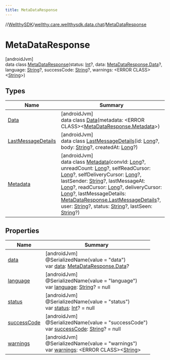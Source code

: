 ```yaml
---
title: MetaDataResponse
---
```

//[WellthySDK](../../../index.html)/[wellthy.care.wellthysdk.data.chat](../index.html)/[MetaDataResponse](index.html)



# MetaDataResponse



[androidJvm]\
data class [MetaDataResponse](index.html)(status: [Int](https://kotlinlang.org/api/latest/jvm/stdlib/kotlin/-int/index.html)?, data: [MetaDataResponse.Data](-data/index.html)?, language: [String](https://kotlinlang.org/api/latest/jvm/stdlib/kotlin/-string/index.html)?, successCode: [String](https://kotlinlang.org/api/latest/jvm/stdlib/kotlin/-string/index.html)?, warnings: &lt;ERROR CLASS&gt;&lt;[String](https://kotlinlang.org/api/latest/jvm/stdlib/kotlin/-string/index.html)&gt;)



## Types


| Name | Summary |
|---|---|
| [Data](-data/index.html) | [androidJvm]<br>data class [Data](-data/index.html)(metadata: &lt;ERROR CLASS&gt;&lt;[MetaDataResponse.Metadata](-metadata/index.html)&gt;) |
| [LastMessageDetails](-last-message-details/index.html) | [androidJvm]<br>data class [LastMessageDetails](-last-message-details/index.html)(id: [Long](https://kotlinlang.org/api/latest/jvm/stdlib/kotlin/-long/index.html)?, body: [String](https://kotlinlang.org/api/latest/jvm/stdlib/kotlin/-string/index.html)?, createdAt: [Long](https://kotlinlang.org/api/latest/jvm/stdlib/kotlin/-long/index.html)?) |
| [Metadata](-metadata/index.html) | [androidJvm]<br>data class [Metadata](-metadata/index.html)(convId: [Long](https://kotlinlang.org/api/latest/jvm/stdlib/kotlin/-long/index.html)?, unreadCount: [Long](https://kotlinlang.org/api/latest/jvm/stdlib/kotlin/-long/index.html)?, selfReadCursor: [Long](https://kotlinlang.org/api/latest/jvm/stdlib/kotlin/-long/index.html)?, selfDeliveryCursor: [Long](https://kotlinlang.org/api/latest/jvm/stdlib/kotlin/-long/index.html)?, lastSender: [String](https://kotlinlang.org/api/latest/jvm/stdlib/kotlin/-string/index.html)?, lastMessageAt: [Long](https://kotlinlang.org/api/latest/jvm/stdlib/kotlin/-long/index.html)?, readCursor: [Long](https://kotlinlang.org/api/latest/jvm/stdlib/kotlin/-long/index.html)?, deliveryCursor: [Long](https://kotlinlang.org/api/latest/jvm/stdlib/kotlin/-long/index.html)?, lastMessageDetails: [MetaDataResponse.LastMessageDetails](-last-message-details/index.html)?, user: [String](https://kotlinlang.org/api/latest/jvm/stdlib/kotlin/-string/index.html)?, status: [String](https://kotlinlang.org/api/latest/jvm/stdlib/kotlin/-string/index.html)?, lastSeen: [String](https://kotlinlang.org/api/latest/jvm/stdlib/kotlin/-string/index.html)?) |


## Properties


| Name | Summary |
|---|---|
| [data](data.html) | [androidJvm]<br>@SerializedName(value = "data")<br>var [data](data.html): [MetaDataResponse.Data](-data/index.html)? |
| [language](language.html) | [androidJvm]<br>@SerializedName(value = "language")<br>var [language](language.html): [String](https://kotlinlang.org/api/latest/jvm/stdlib/kotlin/-string/index.html)? = null |
| [status](status.html) | [androidJvm]<br>@SerializedName(value = "status")<br>var [status](status.html): [Int](https://kotlinlang.org/api/latest/jvm/stdlib/kotlin/-int/index.html)? = null |
| [successCode](success-code.html) | [androidJvm]<br>@SerializedName(value = "successCode")<br>var [successCode](success-code.html): [String](https://kotlinlang.org/api/latest/jvm/stdlib/kotlin/-string/index.html)? = null |
| [warnings](warnings.html) | [androidJvm]<br>@SerializedName(value = "warnings")<br>var [warnings](warnings.html): &lt;ERROR CLASS&gt;&lt;[String](https://kotlinlang.org/api/latest/jvm/stdlib/kotlin/-string/index.html)&gt; |

